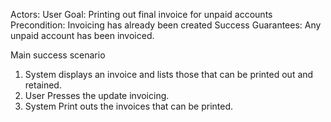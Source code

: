 Actors: User
Goal: Printing out final invoice for unpaid accounts
Precondition: Invoicing has already been created
Success Guarantees: Any unpaid account has been invoiced.

Main success scenario

1. System displays an invoice and lists those that can be printed out and retained.
2. User Presses the update invoicing.
3. System Print outs the invoices that can be printed.